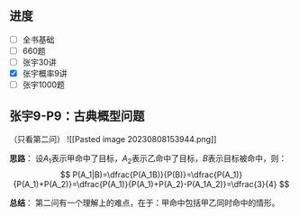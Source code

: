 
## 进度

- [ ] 全书基础
- [ ] 660题
- [ ] 张宇30讲
- [x] 张宇概率9讲
- [ ] 张宇1000题

## 张宇9-P9：古典概型问题

（只看第二问）
![[Pasted image 20230808153944.png]]

**思路**：
设$A_1$表示甲命中了目标，$A_2$表示乙命中了目标，$B$表示目标被命中，则：
$$
P(A_1|B)=\dfrac{P(A_1B)}{P(B)}=\dfrac{P(A_1)}{P(A_1)+P(A_2)}=\dfrac{P(A_1)}{P(A_1)+P(A_2)-P(A_1A_2)}=\dfrac{3}{4}
$$

**总结**：
第二问有一个理解上的难点，在于：甲命中包括甲乙同时命中的情形。

